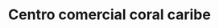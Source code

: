 ---
title: "Centro comercial coral caribe"
url: /puerto-la-cruz/centro-comercial-coral-caribe/
shop: Einkaufszentrum
---